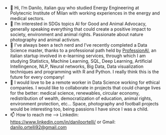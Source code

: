 - 👋 Hi, I’m Danilo, italian guy who studied Energy Engineering at Polytecnic Institute of Milan with working experiences in the energy and medical sectors.
- 👀 I’m interested in SDGs topics AI for Good and Animal Advocacy, generally speaking everything that could create a positive impact to society, environment and animal rights. Passionate about nature photography and animal activism. 
- 🌱 I've always been a tech nerd and I’ve recently completed a Data Science master, thanks to a professional path held by [ProfessionAI](https://www.profession.ai/), an italian startup involved in e-learning services, through which I am studying Statistics, Machine Learning, SQL, Deep Learning, Artificial Intellingence, NLP, Neural networks, Big Data, Data visualization techniques and programming with R and Python. I really think this is the future for every company!
- 💞️ I would love to be a remote worker in Data Science working for ethical companies. I would like to collaborate in projects that could change lives for the better: medical science, renewables, circular economy, redistribution of wealth, 
democratization of education, animal rights, environment protection, etc... Space, photography and football projects would be interesting too, being passions I have since I was a child.
- 📫 How to reach me --> Linkedin: https://www.linkedin.com/in/daniloortelli/ or Gmail: danilo.ortelli92@gmail.com 

<!---
danort92/danort92 is a ✨ special ✨ repository because its `README.md` (this file) appears on your GitHub profile.
You can click the Preview link to take a look at your changes.
--->

